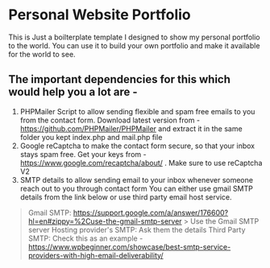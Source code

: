 # Personal Website Portfolio

This is Just a boilterplate template I designed to show my personal portfolio to the world. You can use it to build your own portfolio and make it available for the world to see.

## The important dependencies for this which would help you a lot are -

1. PHPMailer Script to allow sending flexible and spam free emails to you from the contact form.
Download latest version from - https://github.com/PHPMailer/PHPMailer and extract it in the same folder you kept index.php and mail.php file
2. Google reCaptcha to make the contact form secure, so that your inbox stays spam free.
Get your keys from - https://www.google.com/recaptcha/about/ . Make sure to use reCaptcha V2
3. SMTP details to allow sending email to your inbox whenever someone reach out to you through contact form
You can either use gmail SMTP details from the link below or use third party email host service.

> Gmail SMTP: https://support.google.com/a/answer/176600?hl=en#zippy=%2Cuse-the-gmail-smtp-server > Use the Gmail SMTP server
> Hosting provider's SMTP: Ask them the details
> Third Party SMTP: Check this as an example - https://www.wpbeginner.com/showcase/best-smtp-service-providers-with-high-email-deliverability/
